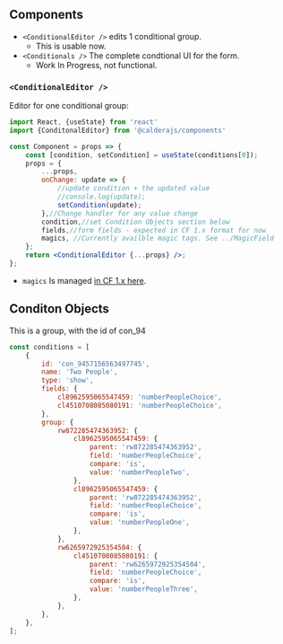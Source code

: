 

## Components

* `<ConditionalEditor />` edits 1 conditional group.
	* This is usable now.
* `<Conditionals />` The complete condtional UI for the form.
  * Work In Progress, not functional.

### `<ConditionalEditor />`
Editor for one conditional group:

```jsx
import React, {useState} from 'react'
import {ConditonalEditor} from '@calderajs/components'

const Component = props => {
	const [condition, setCondition] = useState(conditions[0]);
	props = {
		...props,
		onChange: update => {
			//update condition + the updated value
			//console.log(update);
			setCondition(update);
		},//Change handler for any value change  
		condition,//set Condition Objects section below
		fields,//form fields - expected in CF 1.x format for now
		magics, //Currently availble magic tags. See ../MagicField
	};
	return <ConditionalEditor {...props} />;
};
```

* `magics` Is managed [in CF 1.x here](https://github.com/CalderaWP/Caldera-Forms/blob/1bea0c9ba05ad899f1a2d992bb7632da8335a4a5/ui/panels/variables.php#L70-L95).

## Conditon Objects

This is a group, with the id of con_94
```js
const conditions = [
	{
		id: 'con_9457156563497745',
		name: 'Two People',
		type: 'show',
		fields: {
			cl8962595065547459: 'numberPeopleChoice',
			cl4510708085080191: 'numberPeopleChoice',
		},
		group: {
			rw872285474363952: {
				cl8962595065547459: {
					parent: 'rw872285474363952',
					field: 'numberPeopleChoice',
					compare: 'is',
					value: 'numberPeopleTwo',
                },
                cl8962595065547459: {
					parent: 'rw872285474363952',
					field: 'numberPeopleChoice',
					compare: 'is',
					value: 'numberPeopleOne',
				},
			},
			rw6265972925354504: {
				cl4510708085080191: {
					parent: 'rw6265972925354504',
					field: 'numberPeopleChoice',
					compare: 'is',
					value: 'numberPeopleThree',
				},
			},
		},
	},
];
```